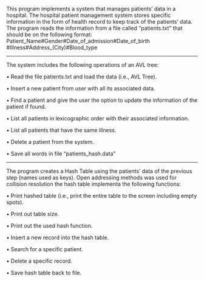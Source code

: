 This program implements a system that manages patients’ data in a hospital. 
 The hospital patient management system stores specific information in the form of health record to keep track of the patients’ data.
 The program reads the information from a file called “patients.txt” that should be on the following format: 
 Patient_Name#Gender#Date_of_admission#Date_of_birth #Illness#Address_(City)#Blood_type

**************************************************************
The system includes the following operations of an AVL tree:

• Read the file patients.txt and load the data (i.e., AVL Tree).

• Insert a new patient from user with all its associated data.

• Find a patient and give the user the option to update the information of the patient if found.

• List all patients in lexicographic order with their associated information.

• List all patients that have the same illness.

• Delete a patient from the system.

• Save all words in file “patients_hash.data”
**************************************************************

The program creates a Hash Table using the patients’ data of the previous step (names used as keys). 
 Open addressing methods was used for collision resolution 
the hash table implementa the following functions:

• Print hashed table (i.e., print the entire table to the screen including empty spots).

• Print out table size.

• Print out the used hash function.

• Insert a new record into the hash table.

• Search for a specific patient.

• Delete a specific record.

• Save hash table back to file.

